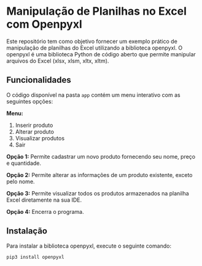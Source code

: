 # Manipulação de Planilhas no Excel com Openpyxl

Este repositório tem como objetivo fornecer um exemplo prático de manipulação de planilhas do Excel utilizando a biblioteca openpyxl. O openpyxl é uma biblioteca Python de código aberto que permite manipular arquivos do Excel (xlsx, xlsm, xltx, xltm).

## Funcionalidades

O código disponível na pasta `app` contém um menu interativo com as seguintes opções:

**Menu:**
1. Inserir produto
2. Alterar produto
3. Visualizar produtos
4. Sair

**Opção 1:** Permite cadastrar um novo produto fornecendo seu nome, preço e quantidade.
  
**Opção 2:** Permite alterar as informações de um produto existente, exceto pelo nome.
  
**Opção 3:** Permite visualizar todos os produtos armazenados na planilha Excel diretamente na sua IDE.
  
**Opção 4:** Encerra o programa.

## Instalação

Para instalar a biblioteca openpyxl, execute o seguinte comando:


```bash
pip3 install openpyxl
